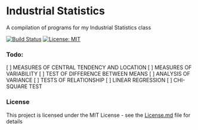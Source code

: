 # Industrial Statistics
A compilation of programs for my Industrial Statistics class

[![Build Status](https://travis-ci.com/HeatzRM/industrial-statistics-tools.svg?branch=master)](https://travis-ci.com/HeatzRM/industrial-statistics-tools)
[![License: MIT](https://img.shields.io/badge/License-MIT-yellow.svg)](https://opensource.org/licenses/MIT)

### Todo:
 [ ] MEASURES OF CENTRAL TENDENCY AND LOCATION
 [ ] MEASURES OF VARIABILITY
 [ ] TEST OF DIFFERENCE BETWEEN MEANS
 [ ] ANALYSIS OF VARIANCE
 [ ] TESTS OF RELATIONSHIP
 [ ] LINEAR REGRESSION
 [ ] CHI-SQUARE TEST
 
### License

This project is licensed under the MIT License - see the [License.md](License.md) file for details

